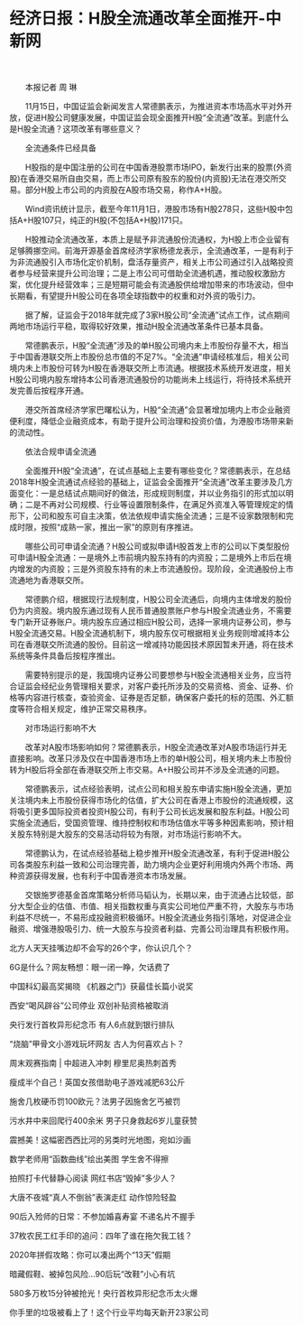 # 经济日报：H股全流通改革全面推开-中新网

　　

　　本报记者 周 琳

　　11月15日，中国证监会新闻发言人常德鹏表示，为推进资本市场高水平对外开放，促进H股公司健康发展，中国证监会现全面推开H股“全流通”改革。到底什么是H股全流通？这项改革有哪些意义？

　　全流通条件已经具备

　　H股指的是中国注册的公司在中国香港股票市场IPO，新发行出来的股票(外资股)在香港交易所自由交易，而上市公司原有股东的股份(内资股)无法在港交所交易。部分H股上市公司的内资股在A股市场交易，称作A+H股。

　　Wind资讯统计显示，截至今年11月1日，港股市场有H股278只，这些H股中包括A+H股107只，纯正的H股(不包括A+H股)171只。

　　H股推动全流通改革，本质上是赋予非流通股份流通权，为H股上市企业留有足够腾挪空间。前海开源基金首席经济学家杨德龙表示，全流通改革，一是有利于为非流通股引入市场化定价机制，盘活存量资产，相关上市公司通过引入战略投资者参与经营来提升公司治理；二是上市公司可借助全流通机遇，推动股权激励方案，优化提升经营效率；三是短期可能会有流通股供给增加带来的市场波动，但中长期看，有望提升H股公司在各项全球指数中的权重和对外资的吸引力。

　　据了解，证监会于2018年就完成了3家H股公司“全流通”试点工作，试点期间两地市场运行平稳，取得较好效果，推动H股全流通改革条件已基本具备。

　　常德鹏表示，H股“全流通”涉及的单H股公司境内未上市股份存量不大，相当于中国香港联交所上市股份总市值的不足7%。“全流通”申请经核准后，相关公司境内未上市股份可转为H股在香港联交所上市流通。根据技术系统开发进度，相关H股公司境内股东增持本公司香港流通股份的功能尚未上线运行，将待技术系统开发完善后按程序开通。

　　港交所首席经济学家巴曙松认为，H股“全流通”会显著增加境内上市企业融资便利度，降低企业融资成本，有助于提升公司治理和投资价值，为港股市场带来新的流动性。

　　依法合规申请全流通

　　全面推开H股“全流通”，在试点基础上主要有哪些变化？常德鹏表示，在总结2018年H股全流通试点经验的基础上，证监会全面推开“全流通”改革主要涉及几方面变化：一是总结试点期间好的做法，形成规则制度，并以业务指引的形式加以明确；二是不再对公司规模、行业等设置限制条件，在满足外资准入等管理规定的情形下，公司和股东可自主决策，依法依规申请实施全流通；三是不设家数限制和完成时限，按照“成熟一家，推出一家”的原则有序推进。

　　哪些公司可申请全流通？H股公司或拟申请H股首发上市的公司以下类型股份可申请H股全流通：一是境外上市前境内股东持有的内资股；二是境外上市后在境内增发的内资股；三是外资股东持有的未上市流通股份。现阶段，全流通股份上市流通地为香港联交所。

　　常德鹏介绍，根据现行法规制度，H股公司全流通后，向境内主体增发的股份仍为内资股。境内股东通过现有人民币普通股票账户参与H股全流通业务，不需要专门新开证券账户。境内股东应通过相应H股公司，选择一家境内证券公司，参与H股全流通交易。H股全流通机制下，境内股东仅可根据相关业务规则增减持本公司在香港联交所流通的股份。目前这一增减持功能因技术原因暂未开通，将在技术系统等条件具备后按程序推出。

　　需要特别提示的是，我国境内证券公司要想参与H股全流通相关业务，应当符合证监会经纪业务管理相关要求，对客户委托所涉及的交易资格、资金、证券、价格等内容进行核查，查验资金、证券是否足额，确保客户委托的标的范围、外汇额度等符合相关规定，维护正常交易秩序。

　　对市场运行影响不大

　　改革对A股市场影响如何？常德鹏表示，H股全流通改革对A股市场运行并无直接影响。改革只涉及仅在中国香港市场上市的单H股公司，相关境内未上市股份转为H股后将全部在香港联交所上市交易。A+H股公司并不涉及全流通的问题。

　　常德鹏表示，试点经验表明，试点公司和相关股东申请实施H股全流通，更加关注境内未上市股份获得市场化的估值，扩大公司在香港上市股份的流通规模，这将吸引更多国际投资者投资H股公司，有利于公司长远发展和股东利益。H股公司实施全流通后，受国资管理、维持控制权和市场估值水平等多种因素影响，预计相关股东特别是大股东的交易活动将较为有限，对市场运行影响不大。

　　常德鹏认为，在试点经验基础上稳步推开H股全流通改革，有利于促进H股公司各类股东利益一致和公司治理完善，助力境内企业更好利用境内外两个市场、两种资源获得发展，也有利于中国香港资本市场发展。

　　交银施罗德基金首席策略分析师马韬认为，长期以来，由于流通占比较低，部分大型企业的估值、市值、相关指数权重与真实公司地位严重不符，大股东与市场利益不尽统一，不易形成投融资积极循环。H股全流通业务指引落地，对促进企业融资、增强港股吸引力、统一大股东与投资者利益、完善公司治理具有积极作用。

北方人天天挂嘴边却不会写的26个字，你认识几个？

6G是什么？网友畅想：眼一闭一睁，欠话费了

中国科幻最高奖揭晓 《机器之门》获最佳长篇小说奖

西安“喝风辟谷”公司停业 双创补贴资格被取消

央行发行首枚异形纪念币 有人6点就到银行排队

“烧脑”甲骨文小游戏玩坏网友 古人为何喜欢占卜？

周末观赛指南 | 中超进入冲刺 穆里尼奥热刺首秀

瘦成半个自己！英国女孩借助电子游戏减肥63公斤

施舍几枚硬币罚100欧元？法男子因施舍乞丐被罚

污水井中来回爬行400余米 男子只身救起6岁儿童获赞

震撼美！这幅密西西比河的另类时光地图，宛如沙画

数学老师用“函数曲线”绘出美图 学生舍不得擦

拍照打卡代替静心阅读 网红书店“毁掉”多少人？

大唐不夜城“真人不倒翁”表演走红 动作惊险轻盈

90后入殓师的日常：不参加婚喜寿宴 不递名片不握手

37枚农民工红手印的追问：四年了谁在拖欠我工钱？

2020年拼假攻略：你可以凑出两个“13天”假期

暗藏假鞋、被掉包风险…90后玩“改鞋”小心有坑

580多万枚15分钟被抢光！央行首枚异形纪念币太火爆

你手里的垃圾被看上了！这个行业平均每天新开23家公司
